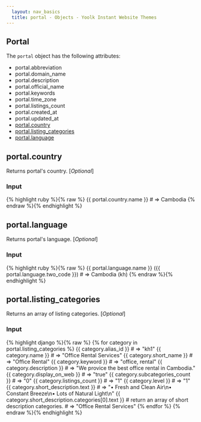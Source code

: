 ```yaml
---
  layout: nav_basics
  title: portal - Objects - Yoolk Instant Website Themes
---
```


<h2 class="section-title">Portal</h2>

The <code>portal</code> object has the following attributes:

<div class="panel">
  <div class="panel-body">
    <ul>
      <li>
        portal.abbreviation
      </li>
      <li>
        portal.domain_name
      </li>
      <li>
        portal.description
      </li>
      <li>
        portal.official_name
      </li>
      <li>
        portal.keywords
      </li>
      <li>
        portal.time_zone
      </li>
      <li>
        portal.listings_count
      </li>
      <li>
        portal.created_at
      </li>
      <li>
        portal.updated_at
      </li>
      <li>
        <a href="#country">portal.country</a>
      </li>
      <li>
        <a href="#listing_categories">portal.listing_categories</a>
      </li>
      <li>
        <a href="#language">portal.language</a>
      </li>
    </ul>
  </div>
</div>

<h2 class="tags" id="country">portal.country</h2>

Returns portal's country. [*Optional*]

<div class="panel">
  <div class="panel-header">
    <h3>Input</h3>
  </div>
  <div class="panel-body">
{% highlight ruby %}{% raw %}
{{ portal.country.name }}
# => Cambodia
{% endraw %}{% endhighlight %}
  </div>
</div>

<h2 class="tags" id="language">portal.language</h2>

Returns portal's language. [*Optional*]

<div class="panel">
  <div class="panel-header">
    <h3>Input</h3>
  </div>
  <div class="panel-body">
{% highlight ruby %}{% raw %}
{{ portal.language.name }} ({{ portal.language.two_code }})
# => Cambodia (kh)
{% endraw %}{% endhighlight %}
  </div>
</div>

<h2 class="tags" id="listing_categories">portal.listing_categories</h2>

Returns an array of listing categories. [*Optional*]

<div class="panel">
  <div class="panel-header">
    <h3>Input</h3>
  </div>
  <div class="panel-body">
{% highlight django %}{% raw %}
{% for category in portal.listing_categories %}
{{ category.alias_id }}
# => "kh1"
{{ category.name }}
# => "Office Rental Services"
{{ category.short_name }}
# => "Office Rental"
{{ category.keyword }}
# => "office, rental"
{{ category.description }}
# => "We provice the best office rental in Cambodia."
{{ category.display_on_web }}
# => "true"
{{ category.subcategories_count }}
# => "0"
{{ category.listings_count }}
# => "1"
{{ category.level }}
# => "1"
{{ category.short_description.text }}
# => "• Fresh and Clean Air\n• Constant Breeze\n• Lots of Natural Light\n"
{{ category.short_description.categories[0].text }} # return an array of short description categories.
# => "Office Rental Services"
{% endfor %}
{% endraw %}{% endhighlight %}
  </div>
</div>